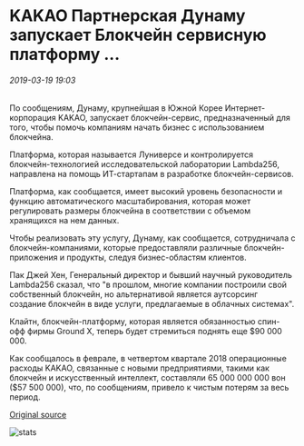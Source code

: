 # KAKAO Партнерская Дунаму запускает Блокчейн сервисную платформу ...

###### 2019-03-19 19:03

По сообщениям, Дунаму, крупнейшая в Южной Корее Интернет-корпорация KAKAO, запускает блокчейн-сервис, предназначенный для того, чтобы помочь компаниям начать бизнес с использованием блокчейна.

Платформа, которая называется Луниверсе и контролируется блокчейн-технологией исследовательской лаборатории Lambda256, направлена на помощь ИТ-стартапам в разработке блокчейн-сервисов.

Платформа, как сообщается, имеет высокий уровень безопасности и функцию автоматического масштабирования, которая может регулировать размеры блокчейна в соответствии с объемом хранящихся на нем данных.

Чтобы реализовать эту услугу, Дунаму, как сообщается, сотрудничала с блокчейн-компаниями, которые предоставляли различные блокчейн-приложения и продукты, следуя бизнес-областям клиентов.

Пак Джей Хен, Генеральный директор и бывший научный руководитель Lambda256 сказал, что "в прошлом, многие компании построили свой собственный блокчейн, но альтернативой является аутсорсинг создание блокчейн в виде услуги, предлагаемые в облачных системах".

Клайтн, блокчейн-платформу, которая является обязанностью спин-офф фирмы Ground X, теперь будет стремиться поднять еще $90 000 000.

Как сообщалось в феврале, в четвертом квартале 2018 операционные расходы KAKAO, связанные с новыми предприятиями, такими как блокчейн и искусственный интеллект, составляли 65 000 000 000 вон ($57 500 000), что, по сообщениям, привело к чистым потерям за весь период.

[Original source](https://cointelegraph.com/news/kakao-affiliate-dunamu-launches-blockchain-service-platform)

![stats](https://c.statcounter.com/11760860/0/a89fa40b/1/ "stats")